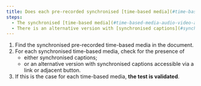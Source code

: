 ```yaml
---
title: Does each pre-recorded synchronised [time-based media](#time-based-media-audio-video-and-synchronised) meet, if necessary, one of these conditions (excluding special cases)?
steps:
  - The synchronised [time-based media](#time-based-media-audio-video-and-synchronised) has [synchronised captions](#synchronised-captions-media-object).
  - There is an alternative version with [synchronised captions](#synchronised-captions-media-object) accessible via an [adjacent link or button](#adjacent-link-or-button).
---
```


1. Find the synchronised pre-recorded time-based media in the document.
2. For each synchronised time-based media, check for the presence of
   - either synchronised captions;
   - or an alternative version with synchronised captions accessible via a link or adjacent button.
3. If this is the case for each time-based media, **the test is validated**.
